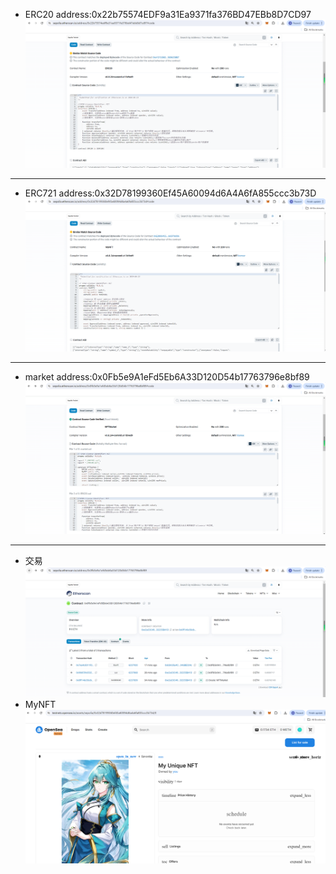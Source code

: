 * ERC20
address:0x22b75574EDF9a31Ea9371fa376BD47EBb8D7CD97
![photos](./ERC20开源.png)
-----
* ERC721
address:0x32D78199360Ef45A60094d6A4A6fA855ccc3b73D
![photos](./ERC721开源.png)
-----
* market
address:0x0Fb5e9A1eFd5Eb6A33D120D54b17763796e8bf89
![photos](./market开源.png)
-----
* 交易
![photos](./上架交易.png)
* MyNFT
![photos](./NFT.png)


